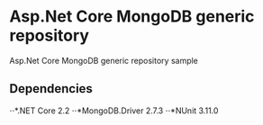# Asp.Net Core MongoDB generic repository
Asp.Net Core MongoDB generic repository sample


Dependencies
------------
⋅⋅*.NET Core 2.2
⋅⋅*MongoDB.Driver 2.7.3
⋅⋅*NUnit 3.11.0

